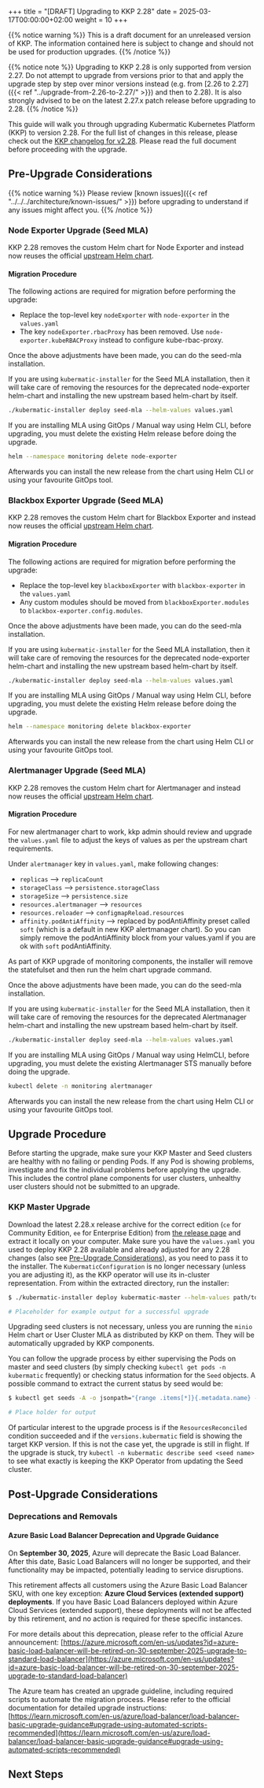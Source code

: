+++
title = "[DRAFT] Upgrading to KKP 2.28"
date = 2025-03-17T00:00:00+02:00
weight = 10
+++

{{% notice warning %}}
This is a draft document for an unreleased version of KKP. The information contained here is subject to change and should not be used for production upgrades.
{{% /notice %}}

{{% notice note %}}
Upgrading to KKP 2.28 is only supported from version 2.27. Do not attempt to upgrade from versions prior to that and apply the upgrade step by step over minor versions instead (e.g. from [2.26 to 2.27]({{< ref "../upgrade-from-2.26-to-2.27/" >}}) and then to 2.28). It is also strongly advised to be on the latest 2.27.x patch release before upgrading to 2.28.
{{% /notice %}}

This guide will walk you through upgrading Kubermatic Kubernetes Platform (KKP) to version 2.28. For the full list of changes in this release, please check out the [KKP changelog for v2.28](https://github.com/kubermatic/kubermatic/blob/main/docs/changelogs/CHANGELOG-2.28.md). Please read the full document before proceeding with the upgrade.

## Pre-Upgrade Considerations

{{% notice warning %}}
Please review [known issues]({{< ref "../../../architecture/known-issues/" >}}) before upgrading to understand if any issues might affect you.
{{% /notice %}}

### Node Exporter Upgrade (Seed MLA)

KKP 2.28 removes the custom Helm chart for Node Exporter and instead now reuses the official [upstream Helm chart](https://prometheus-community.github.io/helm-charts).

#### Migration Procedure

The following actions are required for migration before performing the upgrade:
- Replace the top-level key `nodeExporter` with `node-exporter` in the `values.yaml`
- The key `nodeExporter.rbacProxy` has been removed.  Use `node-exporter.kubeRBACProxy` instead to configure kube-rbac-proxy.

Once the above adjustments have been made, you can do the seed-mla installation.

If you are using `kubermatic-installer` for the Seed MLA installation, then it will take care of removing the resources for the deprecated node-exporter helm-chart and installing the new upstream based helm-chart by itself.

```bash
./kubermatic-installer deploy seed-mla --helm-values values.yaml
```

If you are installing MLA using GitOps / Manual way using Helm CLI, before upgrading, you must delete the existing Helm release before doing the upgrade.

```bash
helm --namespace monitoring delete node-exporter
```
Afterwards you can install the new release from the chart using Helm CLI or using your favourite GitOps tool.

### Blackbox Exporter Upgrade (Seed MLA)

KKP 2.28 removes the custom Helm chart for Blackbox Exporter and instead now reuses the official [upstream Helm chart](https://prometheus-community.github.io/helm-charts).

#### Migration Procedure

The following actions are required for migration before performing the upgrade:
- Replace the top-level key `blackboxExporter` with `blackbox-exporter` in the `values.yaml`
- Any custom modules should be moved from `blackboxExporter.modules` to `blackbox-exporter.config.modules`.

Once the above adjustments have been made, you can do the seed-mla installation.

If you are using `kubermatic-installer` for the Seed MLA installation, then it will take care of removing the resources for the deprecated node-exporter helm-chart and installing the new upstream based helm-chart by itself.

```bash
./kubermatic-installer deploy seed-mla --helm-values values.yaml
```

If you are installing MLA using GitOps / Manual way using Helm CLI, before upgrading, you must delete the existing Helm release before doing the upgrade.

```bash
helm --namespace monitoring delete blackbox-exporter
```
Afterwards you can install the new release from the chart using Helm CLI or using your favourite GitOps tool.

### Alertmanager Upgrade (Seed MLA)

KKP 2.28 removes the custom Helm chart for Alertmanager and instead now reuses the official [upstream Helm chart](https://prometheus-community.github.io/helm-charts).

#### Migration Procedure

For new alertmanager chart to work, kkp admin should review and upgrade the `values.yaml` file to adjust the keys of values as per the upstream chart requirements.

Under `alertmanager` key in `values.yaml`, make following changes:

- `replicas` --> `replicaCount`
- `storageClass` --> `persistence.storageClass`
- `storageSize` --> `persistence.size`
- `resources.alertmanager` --> `resources`
- `resources.reloader` --> `configmapReload.resources`
- `affinity.podAntiAffinity` --> replaced by podAntiAffinity preset called `soft` (which is a default in new KKP alertmanager chart). So you can simply remove the podAntiAffinity block from your values.yaml if you are ok with `soft` podAntiAffinity.

As part of KKP upgrade of monitoring components, the installer will remove the statefulset and then run the helm chart upgrade command.

Once the above adjustments have been made, you can do the seed-mla installation.

If you are using `kubermatic-installer` for the Seed MLA installation, then it will take care of removing the resources for the deprecated Alertmanager helm-chart and installing the new upstream based helm-chart by itself.

```bash
./kubermatic-installer deploy seed-mla --helm-values values.yaml
```

If you are installing MLA using GitOps / Manual way using HelmCLI, before upgrading, you must delete the existing Alertmanager STS manually before doing the upgrade.

```bash
kubectl delete -n monitoring alertmanager
```
Afterwards you can install the new release from the chart using Helm CLI or using your favourite GitOps tool.


## Upgrade Procedure

Before starting the upgrade, make sure your KKP Master and Seed clusters are healthy with no failing or pending Pods. If any Pod is showing problems, investigate and fix the individual problems before applying the upgrade. This includes the control plane components for user clusters, unhealthy user clusters should not be submitted to an upgrade.

### KKP Master Upgrade

Download the latest 2.28.x release archive for the correct edition (`ce` for Community Edition, `ee` for Enterprise Edition) from [the release page](https://github.com/kubermatic/kubermatic/releases) and extract it locally on your computer. Make sure you have the `values.yaml` you used to deploy KKP 2.28 available and already adjusted for any 2.28 changes (also see [Pre-Upgrade Considerations](#pre-upgrade-considerations)), as you need to pass it to the installer. The `KubermaticConfiguration` is no longer necessary (unless you are adjusting it), as the KKP operator will use its in-cluster representation. From within the extracted directory, run the installer:

```sh
$ ./kubermatic-installer deploy kubermatic-master --helm-values path/to/values.yaml

# Placeholder for example output for a successful upgrade

```

Upgrading seed clusters is not necessary, unless you are running the `minio` Helm chart or User Cluster MLA as distributed by KKP on them. They will be automatically upgraded by KKP components.

You can follow the upgrade process by either supervising the Pods on master and seed clusters (by simply checking `kubectl get pods -n kubermatic` frequently) or checking status information for the `Seed` objects. A possible command to extract the current status by seed would be:

```sh
$ kubectl get seeds -A -o jsonpath="{range .items[*]}{.metadata.name} - {.status}{'\n'}{end}"

# Place holder for output
```

Of particular interest to the upgrade process is if the `ResourcesReconciled` condition succeeded and if the `versions.kubermatic` field is showing the target KKP version. If this is not the case yet, the upgrade is still in flight. If the upgrade is stuck, try `kubectl -n kubermatic describe seed <seed name>` to see what exactly is keeping the KKP Operator from updating the Seed cluster.

## Post-Upgrade Considerations

### Deprecations and Removals

#### Azure Basic Load Balancer Deprecation and Upgrade Guidance 

On **September 30, 2025**, Azure will deprecate the Basic Load Balancer. After this date, Basic Load Balancers will no longer be supported, and their functionality may be impacted, potentially leading to service disruptions.

This retirement affects all customers using the Azure Basic Load Balancer SKU, with one key exception: **Azure Cloud Services (extended support) deployments**. 
If you have Basic Load Balancers deployed within Azure Cloud Services (extended support), these deployments will not be affected by this retirement, and no action is required for these specific instances.

For more details about this deprecation, please refer to the official Azure announcement: 
[https://azure.microsoft.com/en-us/updates?id=azure-basic-load-balancer-will-be-retired-on-30-september-2025-upgrade-to-standard-load-balancer](https://azure.microsoft.com/en-us/updates?id=azure-basic-load-balancer-will-be-retired-on-30-september-2025-upgrade-to-standard-load-balancer)

The Azure team has created an upgrade guideline, including required scripts to automate the migration process. 
Please refer to the official documentation for detailed upgrade instructions: [https://learn.microsoft.com/en-us/azure/load-balancer/load-balancer-basic-upgrade-guidance#upgrade-using-automated-scripts-recommended](https://learn.microsoft.com/en-us/azure/load-balancer/load-balancer-basic-upgrade-guidance#upgrade-using-automated-scripts-recommended)

## Next Steps

<!--
Mention next steps here.
-->
